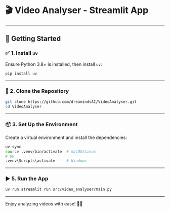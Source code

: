# 🎬 Video Analyser - Streamlit App 

---

## 🚀 Getting Started

### ✅ 1. Install `uv`

Ensure Python 3.8+ is installed, then install `uv`:

```bash
pip install uv
```

---

### 📁 2. Clone the Repository

```bash
git clone https://github.com/dreamindsAI/VideoAnalyser.git
cd VideoAnalyser
```

---

### 📦 3. Set Up the Environment

Create a virtual environment and install the dependencies:

```bash
uv sync
source .venv/bin/activate  # macOS/Linux
# OR
.venv\Scripts\activate     # Windows
```

---

### ▶️ 5. Run the App

```bash
uv run streamlit run src/video_analyser/main.py
```

---

Enjoy analyzing videos with ease! 🎥✨